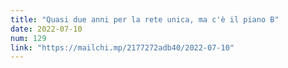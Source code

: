 ```yaml
---
title: "Quasi due anni per la rete unica, ma c'è il piano B"
date: 2022-07-10
num: 129
link: "https://mailchi.mp/2177272adb40/2022-07-10"
---
```

